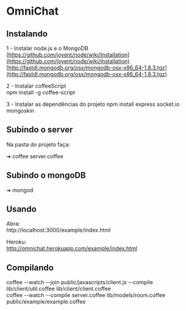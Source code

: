 # OmniChat

## Instalando

  1 - Instalar node.js e o MongoDB  
    [https://github.com/joyent/node/wiki/Installation](https://github.com/joyent/node/wiki/Installation)  
    [http://fastdl.mongodb.org/osx/mongodb-osx-x86_64-1.8.3.tgz](http://fastdl.mongodb.org/osx/mongodb-osx-x86_64-1.8.3.tgz)  
  
  2 - Instalar coffeeScript  
    npm install -g coffee-script  
  
  3 - Instalar as dependências do projeto
    npm install express socket.io mongoskin

## Subindo o server

  Na pasta do projeto faça:
    
  ➔ coffee server.coffee

## Subindo o mongoDB

  ➔ mongod
    
## Usando

  Abra:  
    http://localhost:3000/example/index.html
  
  Heroku:  
    http://omnichat.herokuapp.com/example/index.html

## Compilando
    
  coffee --watch --join public/javascripts/client.js --compile lib/client/util.coffee lib/client/client.coffee  
  coffee --watch --compile server.coffee lib/models/room.coffee public/example/example.coffee  
  